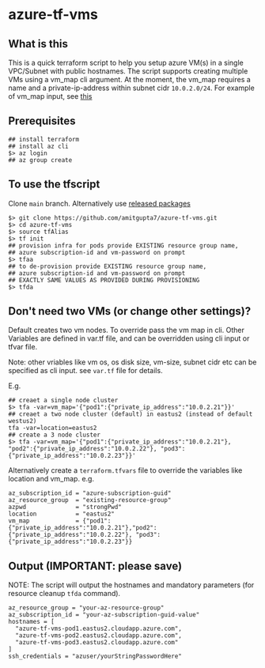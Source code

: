 # azure-tf-vms
## What is this
This is a quick terraform script to help you setup azure VM(s) in a single VPC/Subnet with public hostnames. The script supports creating multiple VMs using a vm_map cli argument. At the moment, the vm_map requires a name and a private-ip-address within subnet cidr `10.0.2.0/24`. For example of vm_map input, see [this](#dont-need-two-vms-or-change-other-settings)
## Prerequisites
```shell 
## install terraform
## install az cli
$> az login
## az group create 
```

## To use the tfscript
Clone `main` branch. Alternatively use [released packages](https://github.com/amitgupta7/azure-tf-vms/releases)
```shell
$> git clone https://github.com/amitgupta7/azure-tf-vms.git
$> cd azure-tf-vms
$> source tfAlias
$> tf init 
## provision infra for pods provide EXISTING resource group name,
## azure subscription-id and vm-password on prompt
$> tfaa 
## to de-provision provide EXISTING resource group name, 
## azure subscription-id and vm-password on prompt 
## EXACTLY SAME VALUES AS PROVIDED DURING PROVISIONING
$> tfda
```
## Don't need two VMs (or change other settings)?
Default creates two vm nodes. To override pass the vm map in cli. Other Variables are defined in var.tf file, and can be overridden using cli input or tfvar file.

Note: other vriables like vm os, os disk size, vm-size, subnet cidr etc can be specified as cli input. see `var.tf` file for details.

E.g. 
```shell
## creaet a single node cluster
$> tfa -var=vm_map='{"pod1":{"private_ip_address":"10.0.2.21"}}'
## creaet a two node cluster (default) in eastus2 (instead of default westus2)
tfa -var=location=eastus2
## create a 3 node cluster
$> tfa -var=vm_map='{"pod1":{"private_ip_address":"10.0.2.21"}, "pod2":{"private_ip_address":"10.0.2.22"}, "pod3":{"private_ip_address":"10.0.2.23"}}'
```
Alternatively create a `terraform.tfvars` file to override the variables like location and vm_map. e.g.
```hcl
az_subscription_id = "azure-subscription-guid"
az_resource_group  = "existing-resource-group"
azpwd              = "strongPwd"
location           = "eastus2"
vm_map             = {"pod1":{"private_ip_address":"10.0.2.21"},"pod2":{"private_ip_address":"10.0.2.22"}, "pod3":{"private_ip_address":"10.0.2.23"}}
```
## Output (IMPORTANT: please save)
NOTE: The script will output the hostnames and mandatory parameters (for resource cleanup `tfda` command).
```shell
az_resource_group = "your-az-resource-group"
az_subscription_id = "your-az-subscription-guid-value"
hostnames = [
  "azure-tf-vms-pod1.eastus2.cloudapp.azure.com",
  "azure-tf-vms-pod2.eastus2.cloudapp.azure.com",
  "azure-tf-vms-pod3.eastus2.cloudapp.azure.com"
]
ssh_credentials = "azuser/yourStringPasswordHere"
```
